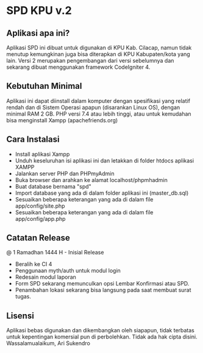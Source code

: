 # SPD KPU v.2

## Aplikasi apa ini?
Aplikasi SPD ini dibuat untuk digunakan di KPU Kab. Cilacap, namun tidak menutup kemungkinan juga bisa diterapkan di KPU Kabupaten/kota yang lain. Versi 2 merupakan pengembangan dari versi sebelumnya dan sekarang dibuat menggunakan framework CodeIgniter 4. 

## Kebutuhan Minimal
Aplikasi ini dapat diinstall dalam komputer dengan spesifikasi yang relatif rendah dan di Sistem Operasi apapun (disarankan Linux OS), dengan minimal RAM 2 GB. 
PHP versi 7.4 atau lebih tinggi, atau untuk kemudahan bisa menginstall Xampp (apachefriends.org)

## Cara Instalasi
- Install aplikasi Xampp
- Unduh keseluruhan isi aplikasi ini dan letakkan di folder htdocs aplikasi XAMPP
- Jalankan server PHP dan PHPmyAdmin
- Buka browser dan arahkan ke alamat localhost/phpmhadmin
- Buat database bernama "spd"
- Import database yang ada di dalam folder aplikasi ini (master_db.sql)
- Sesuaikan beberapa keterangan yang ada di dalam file app/config/site.php 
- Sesuaikan beberapa keterangan yang ada di dalam file app/config/app.php

## Catatan Release
@ 1 Ramadhan 1444 H - Inisial Release
- Beralih ke CI 4
- Penggunaan myth/auth untuk modul login
- Redesain modul laporan 
- Form SPD sekarang memunculkan opsi Lembar Konfirmasi atau SPD.
- Penambahan lokasi sekarang bisa langsung pada saat membuat surat tugas.

## Lisensi
Aplikasi bebas digunakan dan dikembangkan oleh siapapun, tidak terbatas untuk kepentingan komersial pun di perbolehkan. Tidak ada hak cipta disini. 
Wassalamualaikum,
Ari Sukendro
